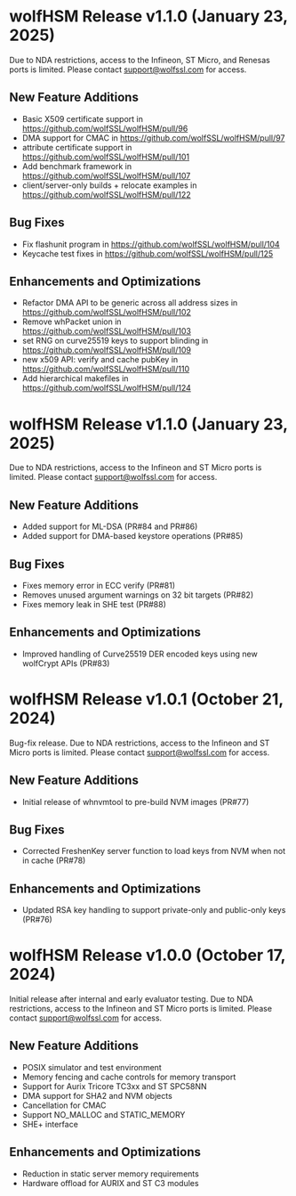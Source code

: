 # wolfHSM Release v1.1.0 (January 23, 2025)

Due to NDA restrictions, access to the Infineon, ST Micro, and Renesas ports is limited. Please contact [support@wolfssl.com](mailto:support@wolfssl.com) for access.

## New Feature Additions
* Basic X509 certificate support in https://github.com/wolfSSL/wolfHSM/pull/96
* DMA support for CMAC in https://github.com/wolfSSL/wolfHSM/pull/97
* attribute certificate support in https://github.com/wolfSSL/wolfHSM/pull/101
* Add benchmark framework in https://github.com/wolfSSL/wolfHSM/pull/107
* client/server-only builds + relocate examples in https://github.com/wolfSSL/wolfHSM/pull/122

## Bug Fixes
* Fix flashunit program in https://github.com/wolfSSL/wolfHSM/pull/104
* Keycache test fixes in https://github.com/wolfSSL/wolfHSM/pull/125

## Enhancements and Optimizations
* Refactor DMA API to be generic across all address sizes in https://github.com/wolfSSL/wolfHSM/pull/102
* Remove whPacket union in https://github.com/wolfSSL/wolfHSM/pull/103
* set RNG on curve25519 keys to support blinding in https://github.com/wolfSSL/wolfHSM/pull/109
* new x509 API: verify and cache pubKey in https://github.com/wolfSSL/wolfHSM/pull/110
* Add hierarchical makefiles in https://github.com/wolfSSL/wolfHSM/pull/124

# wolfHSM Release v1.1.0 (January 23, 2025)
Due to NDA restrictions, access to the Infineon and ST Micro ports is limited. Please contact support@wolfssl.com for access.

## New Feature Additions
* Added support for ML-DSA (PR#84 and PR#86)
* Added support for DMA-based keystore operations (PR#85)

## Bug Fixes
* Fixes memory error in ECC verify (PR#81)
* Removes unused argument warnings on 32 bit targets (PR#82)
* Fixes memory leak in SHE test (PR#88)

## Enhancements and Optimizations
* Improved handling of Curve25519 DER encoded keys using new wolfCrypt APIs (PR#83)


# wolfHSM Release v1.0.1 (October 21, 2024)
Bug-fix release. Due to NDA restrictions, access to the Infineon and ST Micro ports is limited. Please contact support@wolfssl.com for access.

## New Feature Additions
* Initial release of whnvmtool to pre-build NVM images (PR#77)

## Bug Fixes
* Corrected FreshenKey server function to load keys from NVM when not in cache (PR#78)

## Enhancements and Optimizations
* Updated RSA key handling to support private-only and public-only keys (PR#76)


# wolfHSM Release v1.0.0 (October 17, 2024)
Initial release after internal and early evaluator testing. Due to NDA restrictions, access to the Infineon and ST Micro ports is limited. Please contact support@wolfssl.com for access.

## New Feature Additions
* POSIX simulator and test environment
* Memory fencing and cache controls for memory transport
* Support for Aurix Tricore TC3xx and ST SPC58NN
* DMA support for SHA2 and NVM objects
* Cancellation for CMAC
* Support NO_MALLOC and STATIC_MEMORY
* SHE+ interface

## Enhancements and Optimizations
* Reduction in static server memory requirements
* Hardware offload for AURIX and ST C3 modules

